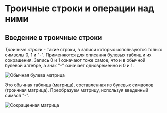 # Троичные строки и операции над ними
## Введение в троичные строки
_Троичные строки_ - такие строки, в записи которых используются только символы 0, 1 и "-". Применяются для описания булевых таблиц и их сокращения. Запись 0 и 1 означают тоже самое, что и в обычной булевой алгебре, а знак "-" означает одновременно и 0 и 1.

![Обычная булева матрица](https://github.com/ErRomag/ActionsWithTrippleString/blob/master/image/tripMatrixOld.png)

Это обычная таблица (матрица), составленная из булевых символов (троичная матрица). Преобразуем матрицу, используя введенный символ "-".  

![Сокращенная матрица](https://github.com/ErRomag/ActionsWithTrippleString/blob/master/image/tripMatrixNew.png)

